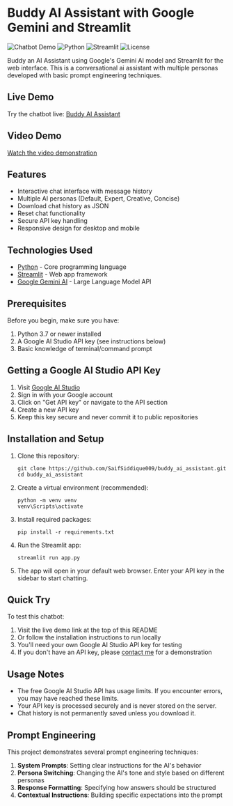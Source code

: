# Buddy AI Assistant with Google Gemini and Streamlit

![Chatbot Demo](https://img.shields.io/badge/demo-live-success)
![Python](https://img.shields.io/badge/python-3.7+-blue.svg)
![Streamlit](https://img.shields.io/badge/streamlit-1.32.0-red.svg)
![License](https://img.shields.io/badge/license-MIT-green.svg)

Buddy an AI Assistant using Google's Gemini AI model and Streamlit for the web interface. This is a conversational ai assistant with multiple personas developed with basic prompt engineering techniques.

## Live Demo

Try the chatbot live: [Buddy AI Assistant](https://buddy-ai-assistant.streamlit.app/)

## Video Demo

[Watch the video demonstration](https://drive.google.com/file/d/1X74EWv-tN2jjP7SAsVg69mbJCQLi8iah/view?usp=sharing)


## Features

- Interactive chat interface with message history
- Multiple AI personas (Default, Expert, Creative, Concise)
- Download chat history as JSON
- Reset chat functionality
- Secure API key handling
- Responsive design for desktop and mobile

## Technologies Used

- [Python](https://www.python.org/) - Core programming language
- [Streamlit](https://streamlit.io/) - Web app framework
- [Google Gemini AI](https://ai.google.dev/) - Large Language Model API

## Prerequisites

Before you begin, make sure you have:

1. Python 3.7 or newer installed
2. A Google AI Studio API key (see instructions below)
3. Basic knowledge of terminal/command prompt

## Getting a Google AI Studio API Key

1. Visit [Google AI Studio](https://ai.google.dev/)
2. Sign in with your Google account
3. Click on "Get API key" or navigate to the API section
4. Create a new API key
5. Keep this key secure and never commit it to public repositories

## Installation and Setup

1. Clone this repository:
   ```
   git clone https://github.com/SaifSiddique009/buddy_ai_assistant.git
   cd buddy_ai_assistant
   ```

2. Create a virtual environment (recommended):
   ```
   python -m venv venv
   venv\Scripts\activate 
   ```

3. Install required packages:
   ```
   pip install -r requirements.txt
   ```

4. Run the Streamlit app:
   ```
   streamlit run app.py
   ```

5. The app will open in your default web browser. Enter your API key in the sidebar to start chatting.

## Quick Try

To test this chatbot:

1. Visit the live demo link at the top of this README
2. Or follow the installation instructions to run locally
3. You'll need your own Google AI Studio API key for testing
4. If you don't have an API key, please [contact me](mailto:saif.siddique009@gmail.com) for a demonstration

## Usage Notes

- The free Google AI Studio API has usage limits. If you encounter errors, you may have reached these limits.
- Your API key is processed securely and is never stored on the server.
- Chat history is not permanently saved unless you download it.

## Prompt Engineering

This project demonstrates several prompt engineering techniques:

1. **System Prompts**: Setting clear instructions for the AI's behavior
2. **Persona Switching**: Changing the AI's tone and style based on different personas
3. **Response Formatting**: Specifying how answers should be structured
4. **Contextual Instructions**: Building specific expectations into the prompt
